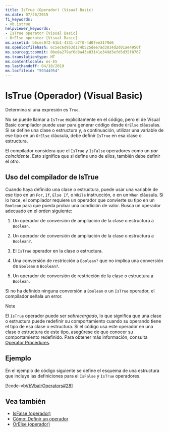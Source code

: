 ```yaml
---
title: IsTrue (Operador) (Visual Basic)
ms.date: 07/20/2015
f1_keywords:
- vb.istrue
helpviewer_keywords:
- IsTrue operator [Visual Basic]
- OrElse operator [Visual Basic]
ms.assetid: b6cec0f2-61b1-4331-a7f0-4d07ee3179d6
ms.openlocfilehash: 6c5ec6d953d174b525dee7ad3034d2d01ae4950f
ms.sourcegitcommit: 0be8a279af6d8a43e03141e349d3efd5d35f8767
ms.translationtype: HT
ms.contentlocale: es-ES
ms.lasthandoff: 04/18/2019
ms.locfileid: "59344954"
---
```

# <a name="istrue-operator-visual-basic"></a>IsTrue (Operador) (Visual Basic)
Determina si una expresión es `True`.  
  
 No se puede llamar a `IsTrue` explícitamente en el código, pero el de Visual Basic compilador puede usar para generar código desde `OrElse` cláusulas. Si se define una clase o estructura y, a continuación, utilizar una variable de ese tipo en un `OrElse` cláusula, debe definir `IsTrue` en esa clase o estructura.  
  
 El compilador considera que el `IsTrue` y `IsFalse` operadores como un *par coincidente*. Esto significa que si define uno de ellos, también debe definir el otro.  
  
## <a name="compiler-use-of-istrue"></a>Uso del compilador de IsTrue  
 Cuando haya definido una clase o estructura, puede usar una variable de ese tipo en un `For`, `If`, `Else If`, o `While` instrucción, o en un `When` cláusula. Si lo hace, el compilador requiere un operador que convierte su tipo en un `Boolean` para que pueda probar una condición de valor. Busca un operador adecuado en el orden siguiente:  
  
1. Un operador de conversión de ampliación de la clase o estructura a `Boolean`.  
  
2. Un operador de conversión de ampliación de la clase o estructura a `Boolean?`.  
  
3. El `IsTrue` operador en la clase o estructura.  
  
4. Una conversión de restricción a `Boolean?` que no implica una conversión de `Boolean` a `Boolean?`.  
  
5. Un operador de conversión de restricción de la clase o estructura a `Boolean`.  
  
 Si no ha definido ninguna conversión a `Boolean` o un `IsTrue` operador, el compilador señala un error.  
  
> [!NOTE]
>  El `IsTrue` operador puede ser *sobrecargado*, lo que significa que una clase o estructura puede redefinir su comportamiento cuando su operando tiene el tipo de esa clase o estructura. Si el código usa este operador en una clase o estructura de este tipo, asegúrese de que conocer su comportamiento redefinido. Para obtener más información, consulta [Operator Procedures](../../../visual-basic/programming-guide/language-features/procedures/operator-procedures.md).  
  
## <a name="example"></a>Ejemplo  
 En el ejemplo de código siguiente se define el esquema de una estructura que incluye las definiciones para el `IsFalse` y `IsTrue` operadores.  
  
 [!code-vb[VbVbalrOperators#28](~/samples/snippets/visualbasic/VS_Snippets_VBCSharp/VbVbalrOperators/VB/Class1.vb#28)]  
  
## <a name="see-also"></a>Vea también

- [IsFalse (operador)](../../../visual-basic/language-reference/operators/isfalse-operator.md)
- [Cómo: Definir un operador](../../../visual-basic/programming-guide/language-features/procedures/how-to-define-an-operator.md)
- [OrElse (operador)](../../../visual-basic/language-reference/operators/orelse-operator.md)
